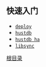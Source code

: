 快速入门
--

* [`deploy`](deploy.md)
* [`hustdb`](hustdb.md)
* [`hustdb ha`](ha.md)
* [`libsync`](libsync.md)

[根目录](../index.md)